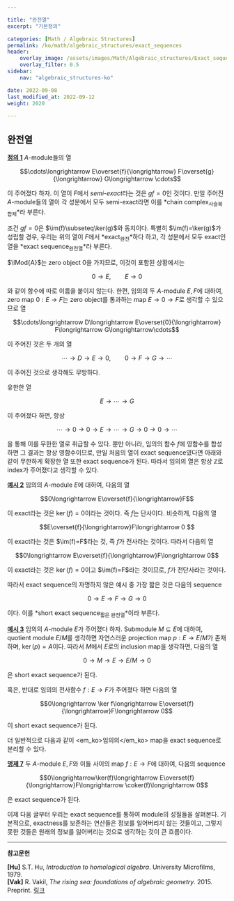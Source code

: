 ```yaml
---

title: "완전열"
excerpt: "기본정의"

categories: [Math / Algebraic Structures]
permalink: /ko/math/algebraic_structures/exact_sequences
header:
    overlay_image: /assets/images/Math/Algebraic_structures/Exact_sequences.png
    overlay_filter: 0.5
sidebar: 
    nav: "algebraic_structures-ko"

date: 2022-09-08
last_modified_at: 2022-09-12
weight: 2020

---
```


## 완전열

<div class="definition" markdown="1">

<ins id="def1">**정의 1**</ins> $A$-module들의 열

$$\cdots\longrightarrow E\overset{f}{\longrightarrow} F\overset{g}{\longrightarrow} G\longrightarrow \cdots$$

이 주어졌다 하자. 이 열이 $F$에서 *semi-exact*라는 것은 $gf=0$인 것이다. 만일 주어진 $A$-module들의 열이 각 성분에서 모두 semi-exact라면 이를 *chain complex<sub>사슬복합체</sub>*라 부른다.

</div>

조건 $gf=0$은 $\im(f)\subseteq\ker(g)$와 동치이다. 특별히 $\im(f)=\ker(g)$가 성립할 경우, 우리는 위의 열이 $F$에서 *exact<sub>완전</sub>*하다 하고, 각 성분에서 모두 exact인 열을 *exact sequence<sub>완전열</sub>*라 부른다. 

$\lMod{A}$는 zero object $0$을 가지므로, 이것이 포함된 상황에서는 

$$0\longrightarrow E,\qquad E\longrightarrow 0$$

와 같이 함수에 따로 이름을 붙이지 않는다. 한편, 임의의 두 $A$-module $E,F$에 대하여, zero map $0:E \rightarrow F$는 zero object를 통과하는 map $E \rightarrow 0 \rightarrow F$로 생각할 수 있으므로 열

$$\cdots\longrightarrow D\longrightarrow E\overset{0}{\longrightarrow} F\longrightarrow G\longrightarrow\cdots$$

이 주어진 것은 두 개의 열 

$$\cdots\longrightarrow D\longrightarrow E\longrightarrow 0,\qquad 0\longrightarrow F\longrightarrow G\longrightarrow \cdots$$

이 주어진 것으로 생각해도 무방하다. 

유한한 열

$$E\longrightarrow \cdots\longrightarrow G$$

이 주어졌다 하면, 항상 

$$\cdots\longrightarrow 0\longrightarrow 0\longrightarrow E\longrightarrow \cdots\longrightarrow G\longrightarrow 0\longrightarrow 0\longrightarrow\cdots$$

을 통해 이를 무한한 열로 취급할 수 있다. 뿐만 아니라, 임의의 함수 $f$에 영함수를 합성하면 그 결과는 항상 영함수이므로, 만일 처음의 열이 exact sequence였다면 아래와 같이 무한하게 확장한 열 또한 exact sequence가 된다. 따라서 임의의 열은 항상 $\mathbb{Z}$로 index가 주어졌다고 생각할 수 있다.

<div class="example" markdown="1">

<ins id="ex2">**예시 2**</ins> 임의의 $A$-module $E$에 대하여, 다음의 열

$$0\longrightarrow E\overset{f}{\longrightarrow}F$$

이 exact라는 것은 $\ker(f)=0$이라는 것이다. 즉 $f$는 단사이다. 비슷하게, 다음의 열

$$E\overset{f}{\longrightarrow}F\longrightarrow 0 $$

이 exact라는 것은 $\im(f)=F$라는 것, 즉 $f$가 전사라는 것이다. 따라서 다음의 열

$$0\longrightarrow E\overset{f}{\longrightarrow}F\longrightarrow 0$$

이 exact라는 것은 $\ker(f)=0$이고 $\im(f)=F$라는 것이므로, $f$가 전단사라는 것이다.

</div>

따라서 exact sequence의 자명하지 않은 예시 중 가장 짧은 것은 다음의 sequence

$$0\longrightarrow E\longrightarrow F\longrightarrow G\longrightarrow 0$$

이다. 이를 *short exact sequence<sub>짧은 완전열</sub>*이라 부른다. 

<div class="example" markdown="1">

<ins id="ex3">**예시 3**</ins> 임의의 $A$-module $E$가 주어졌다 하자. Submodule $M\subseteq E$에 대하여, quotient module $E/M$를 생각하면 자연스러운 projection map $p:E\rightarrow E/M$가 존재하며, $\ker(p)=A$이다. 따라서 $M$에서 $E$로의 inclusion map을 생각하면, 다음의 열
    
$$0\longrightarrow M\longrightarrow E\longrightarrow E/M\longrightarrow 0$$
    
은 short exact sequence가 된다. 

혹은, 반대로 임의의 전사함수 $f:E\rightarrow F$가 주어졌다 하면 다음의 열

$$0\longrightarrow \ker f\longrightarrow E\overset{f}{\longrightarrow}F\longrightarrow 0$$

이 short exact sequence가 된다.

</div>

더 일반적으로 다음과 같이 <em_ko>임의의</em_ko> map을 exact sequence로 분리할 수 있다.

<div class="proposition" markdown="1">

<ins id="prop7">**명제 7**</ins> 두 $A$-module $E,F$와 이들 사이의 map $f:E \rightarrow F$에 대하여, 다음의 sequence

$$0\longrightarrow\ker(f)\longrightarrow E\overset{f}{\longrightarrow}F\longrightarrow \coker(f)\longrightarrow 0$$

은 exact sequence가 된다.

</div>

이제 다음 글부터 우리는 exact sequence를 통하여 module의 성질들을 살펴본다. 기본적으로, exactness를 보존하는 연산들은 정보를 일어버리지 않는 것들이고, 그렇지 못한 것들은 원래의 정보를 잃어버리는 것으로 생각하는 것이 큰 흐름이다.



---

**참고문헌**

**[Hu]** S.T. Hu, *Introduction to homological algebra*. University Microfilms, 1979.  
**[Vak]** R. Vakil, *The rising sea: foundations of algebraic geometry*. 2015. Preprint. [링크](http://math.stanford.edu/~vakil/216blog/FOAGnov1817public.pdf)


